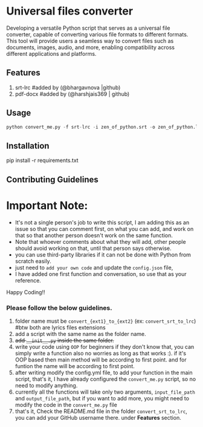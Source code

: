 # Universal files converter

Developing a versatile Python script that serves as a universal file converter, capable of converting various file formats to different formats. This tool will provide users a seamless way to convert files such as documents, images, audio, and more, enabling compatibility across different applications and platforms.

## Features

1. srt-lrc #added by (@bhargavnova |github)
2. pdf-docx #added by (@harshjais369 | github)

## Usage

```python
python convert_me.py -f srt-lrc -i zen_of_python.srt -o zen_of_python.lrc
```

## Installation

pip install -r requirements.txt

## Contributing Guidelines

# Important Note:
- It's not a single person's job to write this script, I am adding this as an issue so that you can comment first, on what you can add, and work on that so that another person doesn't work on the same function.
- Note that whoever comments about what they will add, other people should avoid working on that, until that person says otherwise.
- you can use third-party libraries if it can not be done with Python from scratch easily.
- just need to `add your own code` and update the `config.json` file,
- I have added one first function and conversation, so use that as your reference.


Happy Coding!!

### Please follow the below guidelines.
1. folder name must be `convert_{ext1}_to_{ext2}` (ex: `convert_srt_to_lrc`) #btw both are lyrics files extensions
2.  add a script with the same name as the folder name.
3. ~~add `__init__.py` inside the same folder.~~
4. write your code using `OOP` for beginners if they don't know that, you can simply write a function also no worries as long as that works :). if it's OOP based then main method will be according to first point. and for funtion the name will be according to first point.
5. after writing modify the config.yml file, to add your function in the main script, that's it, I have already configured the `convert_me.py` script, so no need to modify anything.
6. currently all the functions will take only two arguments, `input_file_path` and `output_file_path`, but if you want to add more, you might need to modify the code in the `convert_me.py` file
7. that's it, Check the README.md file in the folder `convert_srt_to_lrc`, you can add your GitHub username there. under **Features** section.
